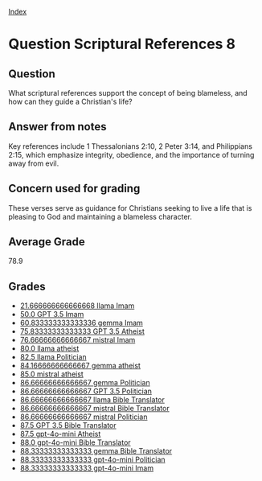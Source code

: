 
[Index](../../index.md)
# Question Scriptural References 8
## Question
What scriptural references support the concept of being blameless, and how can they guide a Christian's life?

## Answer from notes
Key references include 1 Thessalonians 2:10, 2 Peter 3:14, and Philippians 2:15, which emphasize integrity, obedience, and the importance of turning away from evil.

## Concern used for grading
These verses serve as guidance for Christians seeking to live a life that is pleasing to God and maintaining a blameless character.

## Average Grade
78.9

## Grades
 * [21.666666666666668 llama Imam](../answers/llama_Imam/Scriptural_References_8.md)
 * [50.0 GPT 3.5 Imam](../answers/GPT_3.5_Imam/Scriptural_References_8.md)
 * [60.833333333333336 gemma Imam](../answers/gemma_Imam/Scriptural_References_8.md)
 * [75.83333333333333 GPT 3.5 Atheist](../answers/GPT_3.5_Atheist/Scriptural_References_8.md)
 * [76.66666666666667 mistral Imam](../answers/mistral_Imam/Scriptural_References_8.md)
 * [80.0 llama atheist](../answers/llama_atheist/Scriptural_References_8.md)
 * [82.5 llama Politician](../answers/llama_Politician/Scriptural_References_8.md)
 * [84.16666666666667 gemma atheist](../answers/gemma_atheist/Scriptural_References_8.md)
 * [85.0 mistral atheist](../answers/mistral_atheist/Scriptural_References_8.md)
 * [86.66666666666667 gemma Politician](../answers/gemma_Politician/Scriptural_References_8.md)
 * [86.66666666666667 GPT 3.5 Politician](../answers/GPT_3.5_Politician/Scriptural_References_8.md)
 * [86.66666666666667 llama Bible Translator](../answers/llama_Bible_Translator/Scriptural_References_8.md)
 * [86.66666666666667 mistral Bible Translator](../answers/mistral_Bible_Translator/Scriptural_References_8.md)
 * [86.66666666666667 mistral Politician](../answers/mistral_Politician/Scriptural_References_8.md)
 * [87.5 GPT 3.5 Bible Translator](../answers/GPT_3.5_Bible_Translator/Scriptural_References_8.md)
 * [87.5 gpt-4o-mini Atheist](../answers/gpt-4o-mini_Atheist/Scriptural_References_8.md)
 * [88.0 gpt-4o-mini Bible Translator](../answers/gpt-4o-mini_Bible_Translator/Scriptural_References_8.md)
 * [88.33333333333333 gemma Bible Translator](../answers/gemma_Bible_Translator/Scriptural_References_8.md)
 * [88.33333333333333 gpt-4o-mini Politician](../answers/gpt-4o-mini_Politician/Scriptural_References_8.md)
 * [88.33333333333333 gpt-4o-mini Imam](../answers/gpt-4o-mini_Imam/Scriptural_References_8.md)
